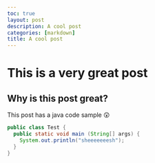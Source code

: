 ```yaml
---
toc: true
layout: post
description: A cool post
categories: [markdown]
title: A cool post
---
```

# This is a very great post
## Why is this post great?

This post has a java code sample 😲
```java
public class Test {
  public static void main (String[] args) {
    System.out.println("sheeeeeeesh");
  }
}
```